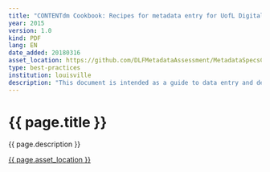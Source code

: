 ```yaml
---
title: "CONTENTdm Cookbook: Recipes for metadata entry for UofL Digital Initiatives"
year: 2015
version: 1.0
kind: PDF
lang: EN
date_added: 20180316
asset_location: https://github.com/DLFMetadataAssessment/MetadataSpecsClearinghouse/blob/master/assets/data/Louisville.pdf
type: best-practices
institution: louisville
description: "This document is intended as a guide to data entry and descriptive cataloging for University of Louisville digital projects using CONTENTdm software."
---
```


<h1>{{ page.title }}</h1>

{{ page.description }}

<a href="{{ page.asset_location }}">{{ page.asset_location }}</a>
